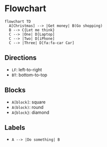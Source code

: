 # Flowchart

```mermaid
flowchart TD
  A[Christmas] --> |Get money| B(Go shopping)
  B --> C{Let me think}
  C --> |One| D[Laptop]
  C --> |Two| D[iPhone]
  C --> |Three| D[fa:fa-car Car]
```

## Directions

- `LF`: left-to-right
- `BT`: bottom-to-top

## Blocks

- `A[block]`: square
- `A(block)`: round
- `A{block}`: diamond

## Labels

- `A --> |Do something| B`
